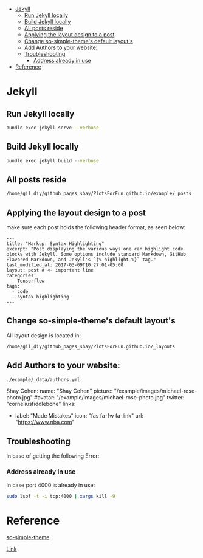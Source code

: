 <!--ts-->
   * [Jekyll](#jekyll)
      * [Run Jekyll locally](#run-jekyll-locally)
      * [Build Jekyll locally](#build-jekyll-locally)
      * [All posts reside](#all-posts-reside)
      * [Applying the layout design to a post](#applying-the-layout-design-to-a-post)
      * [Change so-simple-theme's default layout's](#change-so-simple-themes-default-layouts)
      * [Add Authors to your website:](#add-authors-to-your-website)
      * [Troubleshooting](#troubleshooting)
         * [Address already in use](#address-already-in-use)
   * [Reference](#reference)

<!-- Added by: gil_diy, at: Tue 27 Sep 2022 21:44:00 IDT -->

<!--te-->

# Jekyll

## Run Jekyll locally

```bash
bundle exec jekyll serve --verbose
```

## Build Jekyll locally


```bash
bundle exec jekyll build --verbose
```


## All posts reside

```bash
/home/gil_diy/github_pages_shay/PlotsForFun.github.io/example/_posts
```

## Applying the layout design to a post

make sure each post holds the following header format, as seen below:

```
---
title: "Markup: Syntax Highlighting"
excerpt: "Post displaying the various ways one can highlight code blocks with Jekyll. Some options include standard Markdown, GitHub Flavored Markdown, and Jekyll's `{% highlight %}` tag."
last_modified_at: 2017-03-09T10:27:01-05:00
layout: post # <- important line
categories:
  - Tensorflow  
tags: 
  - code
  - syntax highlighting
---
```

## Change so-simple-theme's default layout's

All layout design is located in:

```bash
/home/gil_diy/github_pages_shay/PlotsForFun.github.io/_layouts
```

## Add Authors to your website:

```bash
./example/_data/authors.yml
```

Shay Cohen:
  name: "Shay Cohen"
  picture: "/example/images/michael-rose-photo.jpg"
  #avatar: "/example/images/michael-rose-photo.jpg"
  twitter: "corneliusfiddlebone"
  links:
  - label: "Made Mistakes"
    icon: "fas fa-fw fa-link"
    url: "https://www.nba.com"



## Troubleshooting

In case of getting the following Error:

### Address already in use 

In case port 4000 is already in use:

```bash
sudo lsof -t -i tcp:4000 | xargs kill -9
```


# Reference


[so-simple-theme](https://github.com/mmistakes/so-simple-theme)

[Link](https://github.com/alshedivat/al-folio)



